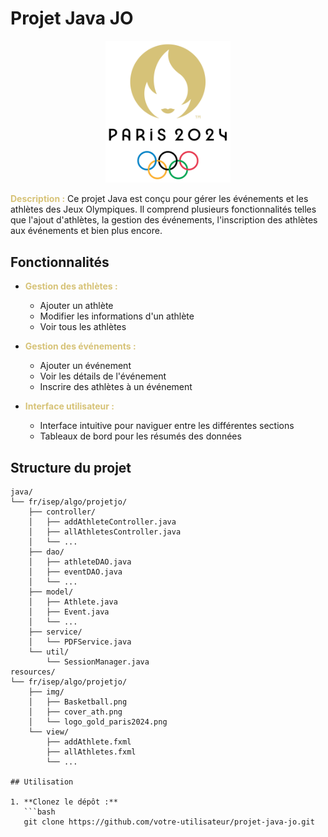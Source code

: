 # Projet Java JO

<p align="center">
  <img src="src/main/resources/fr/isep/algo/projetjo/img/logo_paris_2024.png" alt="Logo Paris 2024" width="200"/>
</p>

**<span style="color:#d7c378">Description :</span>**
Ce projet Java est conçu pour gérer les événements et les athlètes des Jeux Olympiques. Il comprend plusieurs fonctionnalités telles que l'ajout d'athlètes, la gestion des événements, l'inscription des athlètes aux événements et bien plus encore.

## Fonctionnalités

- **<span style="color:#d7c378">Gestion des athlètes :</span>**
  - Ajouter un athlète
  - Modifier les informations d'un athlète
  - Voir tous les athlètes

- **<span style="color:#d7c378">Gestion des événements :</span>**
  - Ajouter un événement
  - Voir les détails de l'événement
  - Inscrire des athlètes à un événement

- **<span style="color:#d7c378">Interface utilisateur :</span>**
  - Interface intuitive pour naviguer entre les différentes sections
  - Tableaux de bord pour les résumés des données

## Structure du projet

```plaintext
java/
└── fr/isep/algo/projetjo/
    ├── controller/
    │   ├── addAthleteController.java
    │   ├── allAthletesController.java
    │   └── ...
    ├── dao/
    │   ├── athleteDAO.java
    │   ├── eventDAO.java
    │   └── ...
    ├── model/
    │   ├── Athlete.java
    │   ├── Event.java
    │   └── ...
    ├── service/
    │   └── PDFService.java
    └── util/
        └── SessionManager.java
resources/
└── fr/isep/algo/projetjo/
    ├── img/
    │   ├── Basketball.png
    │   ├── cover_ath.png
    │   └── logo_gold_paris2024.png
    └── view/
        ├── addAthlete.fxml
        ├── allAthletes.fxml
        └── ...
 
## Utilisation

1. **Clonez le dépôt :**
   ```bash
   git clone https://github.com/votre-utilisateur/projet-java-jo.git
